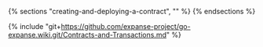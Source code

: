 {% sections "creating-and-deploying-a-contract", "" %}
{% endsections %}

{% include "git+https://github.com/expanse-project/go-expanse.wiki.git/Contracts-and-Transactions.md" %}
